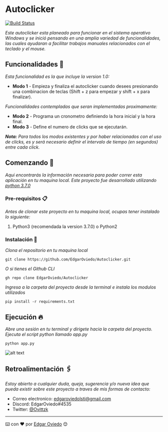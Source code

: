 # Autoclicker

[![Build Status](https://travis-ci.org/joemccann/dillinger.svg?branch=master)](https://github.com/EdgarOviedo/Autoclicker)

_Este autoclicker esta planeado para funcionar en el sistema operativo Windows y se inició pensando en una amplia variedad de funcionalidades, las cuales ayudaran a facilitar trabajos manuales relacionados con el teclado y el mouse._

## Funcionalidades 📌
_Esta funcionalidad es la que incluye la version 1.0:_
* **Modo 1** -  Empieza y finaliza el autoclicker cuando desees presionando una combinacion de teclas (Shift + z para empezar y shift + x para finalizar).

_Funcionalidades contempladas que seran implementadas proximamente:_
* **Modo 2** -  Programa un cronometro definiendo la hora inicial y la hora final.
* **Modo 3** -  Define el numero de clicks que se ejecutarán.

_**Nota:** Para todos los modos existentes y por haber relacionados con el uso de clicks, es y será necesario definir el intervalo de tiempo (en segundos) entre cada click._

## Comenzando 🚀
_Aqui encontrarás la información necesaria para poder correr esta aplicación en tu maquina local._
_Este proyecto fue desarrollado utilizando [python 3.7.0](https://www.python.org/downloads/)_

### Pre-requisitos 📋
_Antes de clonar este proyecto en tu maquina local, ocupas tener instalado lo siguiente:_
1. Python3 (recomendada la version 3.7.0) o Python2

### Instalación 🔧
_Clona el repositorio en tu maquina local_
```
git clone https://github.com/EdgarOviedo/Autoclicker.git
```
_O si tienes el Github CLI_
```
gh repo clone EdgarOviedo/Autoclicker
```
_Ingresa a la carpeta del proyecto desde la terminal e instala los modulos utilizados_
```
pip install -r requirements.txt
```

## Ejecución 🔥

_Abre una sesión en tu terminal y dirigete hacia la carpeta del proyecto._
_Ejecuta el script python llamado app.py_
```
python app.py
```

![alt text](https://upload.hicoria.com/files/KA5FDt4R.png)

## Retroalimentación 🖇️

_Estoy abierto a cualquier duda, queja, sugerencia y/o nueva idea que pueda existir sobre este proyecto a traves de mis formas de contacto:_
* Correo electronico: edgaroviedolsti@gmail.com
* Discord: EdgarOviedo#4535
* Twitter: [@Ovittzk](https://twitter.com/Ovittzk)



---
⌨️ con ❤️ por [Edgar Oviedo](https://github.com/EdgarOviedo) 😊
